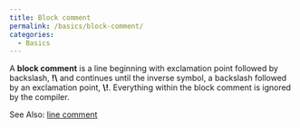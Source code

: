 ```yaml
---
title: Block comment
permalink: /basics/block-comment/
categories: 
  - Basics
---
```


A **block comment** is a line beginning with exclamation point followed
by backslash, **!\\** and continues until the inverse symbol, a
backslash followed by an exclamation point, **\\!**. Everything within
the block comment is ignored by the compiler.

See Also: [line comment](/basics/line-comment/)